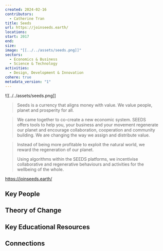 ```yaml
---
created: 2024-02-16
contributors:
  - Catherine Tran
title: Seeds
url: https://joinseeds.earth/
locations: 
start: 2017
end: 
size: 
image: "[[../../assets/seeds.png]]"
sectors:
  - Economics & Business
  - Science & Technology
activities:
  - Design, Development & Innovation
cohere: true
metadata_version: "1"
---
```

![[../../assets/seeds.png]]

>Seeds is a currency that aligns money with value. We value people, planet and prosperity for all.

>We came together to co-create a new economic system. SEEDS offers tools to help you, your business and your movement regenerate our planet and encourage collaboration, cooperation and community building. We are changing the way we assign and distribute value.

>Instead of being more profitable to exploit the natural world, we reward the regeneration of our planet.
>
>Using algorithms within the SEEDS platforms, we incentivise collaborative and regenerative behaviours and activities for the wellbeing of the whole.

https://joinseeds.earth/

## Key People

## Theory of Change

## Key Educational Resources

## Connections










